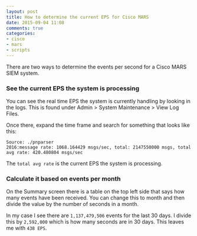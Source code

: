```yaml
---
layout: post
title: How to determine the current EPS for Cisco MARS
date: 2015-09-04 11:08
comments: true
categories:
- cisco
- mars
- scripts
---
```

There are two ways to determine the events per second for a Cisco MARS SIEM system.


### See the current EPS the system is processing

You can see the real time EPS the system is currently handling by looking in the logs. This is found under Admin > System Maintenance > View Log Files.

Once there, expand the time frame and search for something that looks like this:

```
Source: ./pnparser
2016:message rate: 1068.164429 msgs/sec, total: 2147550000 msgs, total avg rate: 420.480804 msgs/sec
```

The `total avg rate` is the current EPS the system is processing.


### Calculate it based on events per month

On the Summary screen there is a table on the top left side that says how many events have been received. You can change this to month and then divide the value by the number of seconds in a month.

In my case I see there are `1,137,479,506` events for the last 30 days. I divide this by `2,592,000` which is how many seconds are in 30 days. This leaves me with `438 EPS`.